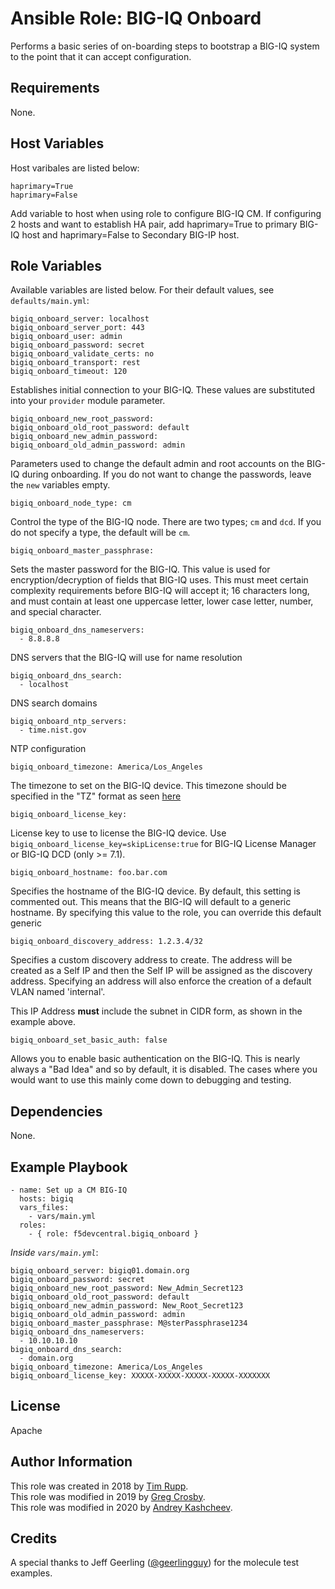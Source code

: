 # Ansible Role: BIG-IQ Onboard

Performs a basic series of on-boarding steps to bootstrap a BIG-IQ system
to the point that it can accept configuration.

## Requirements

None.

## Host Variables

Host varibales are listed below:

    haprimary=True
    haprimary=False

Add variable to host when using role to configure BIG-IQ CM. If configuring 2 hosts and want 
to establish HA pair, add haprimary=True to primary BIG-IQ host and haprimary=False
to Secondary BIG-IP host.

## Role Variables

Available variables are listed below. For their default values, see `defaults/main.yml`:

    bigiq_onboard_server: localhost
    bigiq_onboard_server_port: 443
    bigiq_onboard_user: admin
    bigiq_onboard_password: secret
    bigiq_onboard_validate_certs: no
    bigiq_onboard_transport: rest
    bigiq_onboard_timeout: 120

Establishes initial connection to your BIG-IQ. These values are substituted into
your ``provider`` module parameter.

    bigiq_onboard_new_root_password:
    bigiq_onboard_old_root_password: default
    bigiq_onboard_new_admin_password:
    bigiq_onboard_old_admin_password: admin

Parameters used to change the default admin and root accounts on the BIG-IQ during
onboarding. If you do not want to change the passwords, leave the ``new`` variables
empty.

    bigiq_onboard_node_type: cm

Control the type of the BIG-IQ node. There are two types; ``cm`` and ``dcd``. If you
do not specify a type, the default will be ``cm``.

    bigiq_onboard_master_passphrase:

Sets the master password for the BIG-IQ. This value is used for encryption/decryption
of fields that BIG-IQ uses. This must meet certain complexity requirements before
BIG-IQ will accept it; 16 characters long, and must contain at least one uppercase
letter, lower case letter, number, and special character.

    bigiq_onboard_dns_nameservers:
      - 8.8.8.8

DNS servers that the BIG-IQ will use for name resolution

    bigiq_onboard_dns_search:
      - localhost

DNS search domains

    bigiq_onboard_ntp_servers:
      - time.nist.gov

NTP configuration

    bigiq_onboard_timezone: America/Los_Angeles

The timezone to set on the BIG-IQ device. This timezone should be specified in the
"TZ" format as seen [here](https://en.wikipedia.org/wiki/List_of_tz_database_time_zones)

    bigiq_onboard_license_key:

License key to use to license the BIG-IQ device. Use ``bigiq_onboard_license_key=skipLicense:true`` 
for BIG-IQ License Manager or BIG-IQ DCD (only >= 7.1).

    bigiq_onboard_hostname: foo.bar.com

Specifies the hostname of the BIG-IQ device. By default, this setting is commented out.
This means that the BIG-IQ will default to a generic hostname. By specifying this value
to the role, you can override this default generic

    bigiq_onboard_discovery_address: 1.2.3.4/32

Specifies a custom discovery address to create. The address will be created as a Self IP
and then the Self IP will be assigned as the discovery address. Specifying an address
will also enforce the creation of a default VLAN named 'internal'.

This IP Address **must** include the subnet in CIDR form, as shown in the example above.

    bigiq_onboard_set_basic_auth: false

Allows you to enable basic authentication on the BIG-IQ. This is nearly always a "Bad Idea"
and so by default, it is disabled. The cases where you would want to use this mainly come
down to debugging and testing.

## Dependencies

None.

## Example Playbook

    - name: Set up a CM BIG-IQ
      hosts: bigiq
      vars_files:
        - vars/main.yml
      roles:
        - { role: f5devcentral.bigiq_onboard }

*Inside `vars/main.yml`*:

    bigiq_onboard_server: bigiq01.domain.org
    bigiq_onboard_password: secret
    bigiq_onboard_new_root_password: New_Admin_Secret123
    bigiq_onboard_old_root_password: default
    bigiq_onboard_new_admin_password: New_Root_Secret123
    bigiq_onboard_old_admin_password: admin
    bigiq_onboard_master_passphrase: M@sterPassphrase1234
    bigiq_onboard_dns_nameservers:
      - 10.10.10.10
    bigiq_onboard_dns_search:
      - domain.org
    bigiq_onboard_timezone: America/Los_Angeles
    bigiq_onboard_license_key: XXXXX-XXXXX-XXXXX-XXXXX-XXXXXXX

## License

Apache

## Author Information

This role was created in 2018 by [Tim Rupp](https://github.com/caphrim007).<br>
This role was modified in 2019 by [Greg Crosby](https://github.com/crosbygw).<br>
This role was modified in 2020 by [Andrey Kashcheev](https://github.com/andreykashcheev).<br>

## Credits

A special thanks to Jeff Geerling ([@geerlingguy](https://github.com/geerlingguy)) for the
molecule test examples.
